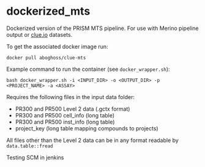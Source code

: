 # dockerized_mts

Dockerized version of the PRISM MTS pipeline. For use with Merino pipeline output or [clue.io](clue.io) datasets.

To get the associated docker image run:
```{bash}
docker pull aboghoss/clue-mts
```

Example command to run the container (see `docker_wrapper.sh`):
```{bash}
bash docker_wrapper.sh -i <INPUT_DIR> -o <OUTPUT_DIR> -p <PROJECT_NAME> -a <ASSAY>
```

Requires the following files in the input data folder:
- PR300 and PR500 Level 2 data (.gctx format)
- PR300 and PR500 cell_info (long table)
- PR300 and PR500 inst_info (long table)
- project_key (long table mapping compounds to projects)

All files other than the Level 2 data can be in any format readable by `data.table::fread`

Testing SCM in jenkins
